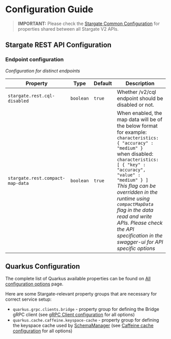 # Configuration Guide

> **IMPORTANT:** Please check the [Stargate Common Configuration](../sgv2-quarkus-common/CONFIGURATION.md) for properties shared between all Stargate V2 APIs.

## Stargate REST API Configuration

### Endpoint configuration

*Configuration for distinct endpoints*

| Property                         | Type      | Default | Description                                                                                                                                                                                                                                                                                                                                                                                                        |
|----------------------------------|-----------|---------|--------------------------------------------------------------------------------------------------------------------------------------------------------------------------------------------------------------------------------------------------------------------------------------------------------------------------------------------------------------------------------------------------------------------|
| `stargate.rest.cql-disabled`     | `boolean` | `true`  | Whether /v2/cql endpoint should be disabled or not.                                                                                                                                                                                                                                                                                                                                                                |
| `stargate.rest.compact-map-data` | `boolean` | `true`  | When enabled, the map data will be of the below format for example:<br/>```characteristics: { "accuracy" : "medium" }``` <br/>when disabled:<br/>```characteristics: [ { "key" : "accuracy", "value" : "medium" } ]```<br/>_This flag can be overridden in the runtime using `compactMapData` flag in the data read and write APIs. Please check the API specification in the swagger-ui for API specific options_ |

## Quarkus Configuration

The complete list of Quarkus available properties can be found on [All configuration options](https://quarkus.io/guides/all-config) page.

Here are some Stargate-relevant property groups that are necessary for correct service setup:

* `quarkus.grpc.clients.bridge` - property group for defining the Bridge gRPC client (see [gRPC Client configuration](https://quarkus.io/guides/grpc-service-consumption#client-configuration) for all options)
* `quarkus.cache.caffeine.keyspace-cache` - property group  for defining the keyspace cache used by [SchemaManager](../sgv2-quarkus-common/src/main/java/io/stargate/sgv2/api/common/schema/SchemaManager.java) (see [Caffeine cache configuration](https://quarkus.io/guides/cache#caffeine-configuration-properties) for all options)
